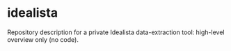 # idealista
Repository description for a private Idealista data-extraction tool: high-level overview only (no code).
